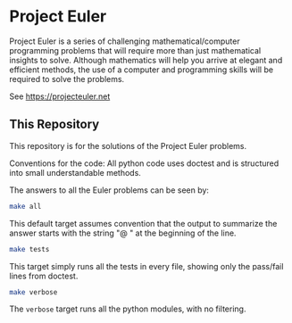 # Project Euler

Project Euler is a series of challenging mathematical/computer programming problems
that will require more than just mathematical insights to solve. Although mathematics will help you arrive
at elegant and efficient methods, the use of a computer and programming skills will be required to solve the
problems.

See <https://projecteuler.net>

## This Repository

This repository is for the solutions of the Project Euler problems.

Conventions for the code: All python code uses doctest and is structured into small understandable methods.

The answers to all the Euler problems can be seen by:

```bash
make all
```

This default target assumes convention that the output to summarize the answer starts with the
string "@ " at the beginning of the line.

```bash
make tests
```

This target simply runs all the tests in every file, showing only the pass/fail lines from doctest.

```bash
make verbose
```

The `verbose` target runs all the python modules, with no filtering.

